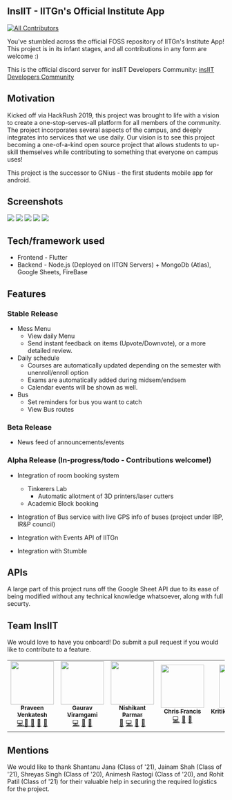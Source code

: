 ## InsIIT - IITGn's Official Institute App
<!-- ALL-CONTRIBUTORS-BADGE:START - Do not remove or modify this section -->
[![All Contributors](https://img.shields.io/badge/all_contributors-6-orange.svg?style=flat-square)](#contributors-)
<!-- ALL-CONTRIBUTORS-BADGE:END -->

You've stumbled across the official FOSS repository of IITGn's Institute App! This project is in its infant stages, and all contributions in any form are welcome :)

This is the official discord server for insIIT Developers Community: [insIIT Developers Community](https://discord.gg/cVeY6GwMV7)

## Motivation
Kicked off via HackRush 2019, this project was brought to life with a vision to create a one-stop-serves-all platform for all members of the community. The project incorporates several aspects of the campus, and deeply integrates into services that we use daily. Our vision is to see this project becoming a one-of-a-kind open source project that allows students to up-skill themselves while contributing to something that everyone on campus uses!


This project is the successor to GNius - the first students mobile app for android.
## Screenshots
![](readmeImages/darkMode.jpeg)
![](readmeImages/mess.jpeg)
![](readmeImages/map.jpeg)
![](readmeImages/schedule.jpeg)
![](readmeImages/contacts.jpeg)

## Tech/framework used
- Frontend - Flutter
- Backend - Node.js (Deployed on IITGN Servers) + MongoDb (Atlas), Google Sheets, FireBase

## Features
### Stable Release
- Mess Menu
  - View daily Menu
  - Send instant feedback on items (Upvote/Downvote), or a more detailed review.
- Daily schedule 
  - Courses are automatically updated depending on the semester with unenroll/enroll option
  - Exams are automatically added during midsem/endsem
  - Calendar events will be shown as well.
- Bus
  - Set reminders for bus you want to catch
  - View Bus routes

### Beta Release
- News feed of announcements/events


### Alpha Release (In-progress/todo - Contributions welcome!)
- Integration of room booking system 
  - Tinkerers Lab
    - Automatic allotment of 3D printers/laser cutters
  - Academic Block booking

- Integration of Bus service with live GPS info of buses (project under IBP, IR&P council)
- Integration with Events API of IITGn
- Integration with Stumble


## APIs
A large part of this project runs off the Google Sheet API due to its ease of being modified without any technical knowledge whatsoever, along with full securty. 


## Team InsIIT
We would love to have you onboard! Do submit a pull request if you would like to contribute to a feature.

<!-- ALL-CONTRIBUTORS-LIST:START - Do not remove or modify this section -->
<!-- prettier-ignore-start -->
<!-- markdownlint-disable -->
<table>
  <tr>
    <td align="center"><a href="http://praveenvnktsh.github.io"><img src="https://avatars0.githubusercontent.com/u/30774147?v=4?s=100" width="100px;" alt=""/><br /><sub><b>Praveen Venkatesh</b></sub></a><br /><a href="https://github.com/praveenVnktsh/IITGN-Institute-App/commits?author=praveenVnktsh" title="Code">💻</a><a href="#ideas-Gaurav7214" title="Ideas, Planning, & Feedback">🤔 <a href="https://github.com/praveenVnktsh/IITGN-Institute-App/commits?author=praveenVnktsh" title="Documentation">📖</a> <a href="#design-praveenVnktsh" title="Design">🎨</a> <a href="#maintenance-praveenVnktsh" title="Maintenance">🚧</a></td>
     <td align="center"><a href="https://github.com/GauravViramgami"><img src="https://avatars2.githubusercontent.com/u/58519896?v=4?s=100" width="100px;" alt=""/><br /><sub><b>Gaurav Viramgami</b></sub></a><br /><a href="https://github.com/praveenVnktsh/IITGN-Institute-App/commits?author=Gaurav7214" title="Code">💻</a> <a href="#ideas-Gaurav7214" title="Ideas, Planning, & Feedback">🤔</a> <a href="#maintenance-Gaurav7214" title="Maintenance">🚧</a></td>
    <td align="center"><a href="https://github.com/nishikantparmariam"><img src="https://avatars1.githubusercontent.com/u/7736252?v=4?s=100" width="100px;" alt=""/><br /><sub><b>Nishikant Parmar</b></sub></a><br /><a href="https://github.com/praveenVnktsh/IITGN-Institute-App/commits?author=nishikantparmariam" title="Documentation">📖</a> <a href="https://github.com/praveenVnktsh/IITGN-Institute-App/commits?author=nishikantparmariam" title="Code">💻</a> <a href="#ideas-nishikantparmariam" title="Ideas, Planning, & Feedback">🤔</a> <a href="#maintenance-nishikantparmariam" title="Maintenance">🚧</a></td>
    <td align="center"><a href="http://linkedin.com/in/chrisfrancis09"><img src="https://avatars0.githubusercontent.com/u/46838731?v=4?s=100" width="100px;" alt=""/><br /><sub><b>Chris Francis</b></sub></a><br /><a href="https://github.com/praveenVnktsh/IITGN-Institute-App/commits?author=frank-chris" title="Code">💻</a> <a href="#ideas-frank-chris" title="Ideas, Planning, & Feedback">🤔</a> <a href="#design-frank-chris" title="Design">🎨</a></td>
    <td align="center"><a href="https://github.com/KritikaKumawat3108"><img src="https://avatars3.githubusercontent.com/u/57754090?v=4?s=100" width="100px;" alt=""/><br /><sub><b>KritikaKumawat3108</b></sub></a><br /><a href="https://github.com/praveenVnktsh/IITGN-Institute-App/commits?author=KritikaKumawat3108" title="Code">💻</a> <a href="#maintenance-KritikaKumawat3108" title="Maintenance">🚧</a></td>
        <td align="center"><a href="https://github.com/27Anurag"><img src="https://avatars1.githubusercontent.com/u/56363215?v=4?s=100" width="100px;" alt=""/><br /><sub><b>27Anurag</b></sub></a><br /><a href="https://github.com/praveenVnktsh/IITGN-Institute-App/commits?author=27Anurag" title="Code">💻</a> <a href="#maintenance-27Anurag" title="Maintenance">🚧</a></td>
  </tr>
</table>

<!-- markdownlint-restore -->
<!-- prettier-ignore-end -->

<!-- ALL-CONTRIBUTORS-LIST:END -->


## Mentions

We would like to thank  Shantanu Jana (Class of '21), Jainam Shah (Class of '21), Shreyas Singh (Class of '20), Animesh Rastogi (Class of '20), and Rohit Patil (Class of '21) for their valuable help in securing the required logistics for the project.

